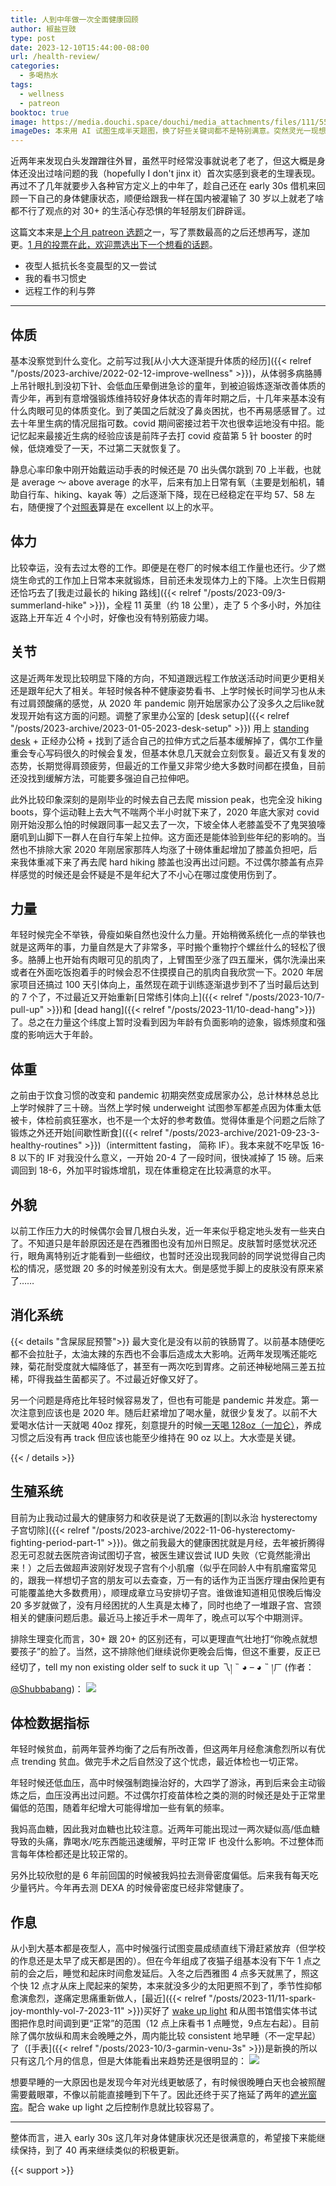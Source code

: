 ```yaml
---
title: 人到中年做一次全面健康回顾
author: 椒盐豆豉
type: post
date: 2023-12-10T15:44:00-08:00
url: /health-review/
categories:
  - 多喝热水
tags:
  - wellness
  - patreon
booktoc: true
image: https://media.douchi.space/douchi/media_attachments/files/111/559/489/381/832/784/original/d4b5675f7738e3b2.jpg
imageDes: 本来用 AI 试图生成半天题图，换了好些关键词都不是特别满意。突然灵光一现想起之前去爬 Rainer 这张图莫名觉得合适。
---
```


近两年来发现白头发蹭蹭往外冒，虽然平时经常没事就说老了老了，但这大概是身体还没出过啥问题的我（hopefully I don't jinx it）首次实感到衰老的生理表现。再过不了几年就要步入各种官方定义上的中年了，趁自己还在 early 30s 借机来回顾一下自己的身体健康状态，顺便给跟我一样在国内被灌输了 30 岁以上就老了啥都不行了观点的对 30+ 的生活心存恐惧的年轻朋友们辟辟谣。

<!--more-->

这篇文本来是[上个月 patreon 选题](https://www.patreon.com/posts/2023-nian-12-yue-92737130)之一，写了票数最高的之后还想再写，遂加更。[1 月的投票在此，欢迎票选出下一个想看的话题](https://www.patreon.com/posts/2024-nian-1-yue-94438796)。
- 夜型人抵抗长冬变晨型的又一尝试
- 我的看书习惯史
- 远程工作的利与弊

---

## 体质
基本没察觉到什么变化。之前写过我[从小大大逐渐提升体质的经历]({{< relref "/posts/2023-archive/2022-02-12-improve-wellness" >}})，从体弱多病胳膊上吊针眼扎到没初下针、会低血压晕倒进急诊的童年，到被迫锻炼逐渐改善体质的青少年，再到有意增强锻炼维持较好身体状态的青年时期之后，十几年来基本没有什么肉眼可见的体质变化。到了美国之后就没了鼻炎困扰，也不再易感感冒了。过去十年里生病的情况屈指可数。covid 期间密接过若干次也很幸运地没有中招。能记忆起来最接近生病的经验应该是前阵子去打 covid 疫苗第 5 针 booster 的时候，低烧难受了一天，不过第二天就恢复了。

静息心率印象中刚开始戴运动手表的时候还是 70 出头偶尔跳到 70 上半截，也就是 average ～ above average 的水平，后来有加上日常有氧（主要是划船机，辅助自行车、hiking、kayak 等）之后逐渐下降，现在已经稳定在平均 57、58 左右，随便搜了个[对照表](https://www.medicinenet.com/what_is_a_good_resting_heart_rate_by_age/article.htm)算是在 excellent 以上的水平。

## 体力
比较幸运，没有去过太卷的工作。即便是在卷厂的时候本组工作量也还行。少了燃烧生命式的工作加上日常本来就锻炼，目前还未发现体力上的下降。上次生日假期还恰巧去了[我走过最长的 hiking 路线]({{< relref "/posts/2023-09/3-summerland-hike" >}})，全程 11 英里（约 18 公里），走了 5 个多小时，外加往返路上开车近 4 个小时，好像也没有特别筋疲力竭。

## 关节
这是近两年发现比较明显下降的方向，不知道跟远程工作放送活动时间更少更相关还是跟年纪大了相关。年轻时候各种不健康姿势看书、上学时候长时间学习也从未有过肩颈酸痛的感觉，从 2020 年 pandemic 刚开始居家办公了没多久之后like就发现开始有这方面的问题。调整了家里办公室的 [desk setup]({{< relref "/posts/2023-archive/2023-01-05-2023-desk-setup" >}}) 用上 [standing desk](https://amzn.to/3bt9WOO) + 正经办公椅 + 找到了适合自己的拉伸方式之后基本缓解掉了，偶尔工作量重会专心写码很久的时候会复发，但基本休息几天就会立刻恢复。最近又有复发的态势，长期觉得肩颈疲劳，但最近的工作量又非常少绝大多数时间都在摸鱼，目前还没找到缓解方法，可能要多强迫自己拉伸吧。

此外比较印象深刻的是刚毕业的时候去自己去爬 mission peak，也完全没 hiking boots，穿个运动鞋上去大气不喘两个半小时就下来了，2020 年底大家对 covid 刚开始没那么怕的时候跟同事一起又去了一次，下坡全体人老膝盖受不了鬼哭狼嚎磨叽到山脚下一群人在自行车架上拉伸。这方面还是能体验到些年纪的影响的。当然也不排除大家 2020 年刚居家那阵人均涨了十磅体重起增加了膝盖负担吧，后来我体重减下来了再去爬 hard hiking 膝盖也没再出过问题。不过偶尔膝盖有点异样感觉的时候还是会怀疑是不是年纪大了不小心在哪过度使用伤到了。

## 力量
年轻时候完全不举铁，骨瘦如柴自然也没什么力量。开始稍微系统化一点的举铁也就是这两年的事，力量自然是大了非常多，平时搬个重物拧个螺丝什么的轻松了很多。胳膊上也开始有肉眼可见的肌肉了，上臂围至少涨了四五厘米，偶尔洗澡出来或者在外面吃饭抱着手的时候会忍不住摸摸自己的肌肉自我欣赏一下。2020 年居家项目还搞过 100 天引体向上，虽然现在疏于训练逐渐退步到不了当时最后达到的 7 个了，不过最近又开始重新[日常练引体向上]({{< relref "/posts/2023-10/7-pull-up" >}})和 [dead hang]({{< relref "/posts/2023-11/10-dead-hang">}})了。总之在力量这个纬度上暂时没看到因为年龄有负面影响的迹象，锻炼频度和强度的影响远大于年龄。

## 体重
之前由于饮食习惯的改变和 pandemic 初期突然变成居家办公，总计林林总总比上学时候胖了三十磅。当然上学时候 underweight 试图参军都差点因为体重太低被卡，体检前疯狂塞水，也不是一个太好的参考数值。觉得体重是个问题之后除了锻炼之外还开始[间歇性断食]({{< relref "/posts/2023-archive/2021-09-23-3-healthy-routines" >}})（intermittent fasting， 简称 IF）。我本来就不吃早饭 16-8 以下的 IF 对我没什么意义，一开始 20-4 了一段时间，很快减掉了 15 磅。后来调回到 18-6，外加平时锻炼增肌，现在体重稳定在比较满意的水平。

## 外貌
以前工作压力大的时候偶尔会冒几根白头发，近一年来似乎稳定地头发有一些夹白了。不知道只是年龄原因还是在西雅图也没有加州日照足。皮肤暂时感觉状况还行，眼角离特别近才能看到一些细纹，也暂时还没出现我同龄的同学说觉得自己肉松的情况，感觉跟 20 多的时候差别没有太大。倒是感觉手脚上的皮肤没有原来紧了……

## 消化系统
{{< details "含屎尿屁预警">}}
最大变化是没有以前的铁肠胃了。以前基本随便吃都不会拉肚子，太油太辣的东西也不会事后造成太大影响。近两年发现嘴还能吃辣，菊花耐受度就大幅降低了，甚至有一两次吃到胃疼。之前还神秘地隔三差五拉稀，吓得我益生菌都买了。不过最近好像又好了。

另一个问题是痔疮比年轻时候容易发了，但也有可能是 pandemic 并发症。第一次注意到应该也是 2020 年。随后赶紧增加了喝水量，就很少复发了。以前不大爱喝水估计一天就喝 40oz 撑死，刻意提升的时候[一天喝 128oz（一加仑）](https://amzn.to/3F9pSmq)，养成习惯之后没有再 track 但应该也能至少维持在 90 oz 以上。大水壶是关键。

{{< / details >}}

## 生殖系统
目前为止我动过最大的健康努力和收获是说了无数遍的[割以永治 hysterectomy 子宫切除]({{< relref "/posts/2023-archive/2022-11-06-hysterectomy-fighting-period-part-1" >}})。做之前我最大的健康困扰就是月经，去年被折腾得忍无可忍就去医院咨询试图切子宫，被医生建议尝试 IUD 失败（它竟然能滑出来！）之后去做超声波刚好发现子宫有个小肌瘤（似乎在同龄人中有肌瘤蛮常见的，跟我一样想切子宫的朋友可以去查查，万一有的话作为正当医疗理由保险更有可能覆盖绝大多数费用），顺理成章立马安排切子宫。谁做谁知道相见恨晚后悔没 20 多岁就做了，没有月经困扰的人生真是太棒了，同时也绝了一堆跟子宫、宫颈相关的健康问题后患。最近马上接近手术一周年了，晚点可以写个中期测评。

排除生理变化而言，30+ 跟 20+ 的区别还有，可以更理直气壮地打“你晚点就想要孩子”的脸了。当然，这不排除他们继续说你更晚会后悔，但这不重要，反正已经切了，tell my non existing older self to suck it up 乁། ˵ ◕ – ◕ ˵ །ㄏ (作者：[@Shubbabang](https://twitter.com/Shubbabang/status/1511720401461600261))：
![](https://pbs.twimg.com/media/FOfOnl-XoAYiZWC?format=png&name=large)

## 体检数据指标
年轻时候贫血，前两年营养均衡了之后有所改善，但这两年月经愈演愈烈所以有优点 trending 贫血。做完手术之后自然没了这个忧虑，最近体检也一切正常。

年轻时候还低血压，高中时候强制跑操治好的，大四学了游泳，再到后来会主动锻炼之后，血压没再出过问题。不过偶尔打疫苗体检之类的测的时候还是处于正常里偏低的范围，随着年纪增大可能得增加一些有氧的频率。

我妈高血糖，因此我对血糖也比较注意。近两年可能出现过一两次疑似高/低血糖导致的头痛，靠喝水/吃东西能迅速缓解，平时正常 IF 也没什么影响。不过整体而言每年体检都还是比较正常的。

另外比较欣慰的是 6 年前回国的时候被我妈拉去测骨密度偏低。后来我有每天吃少量钙片。今年再去测 DEXA 的时候骨密度已经非常健康了。

## 作息
从小到大基本都是夜型人，高中时候强行试图变晨成绩直线下滑赶紧放弃（但学校的作息还是太早了成天都是困的）。但在今年组成了夜猫子组基本没有下午 1 点之前的会之后，睡觉和起床时间愈发延后。入冬之后西雅图 4 点多天就黑了，照这个快 12 点才从床上爬起来的架势，本来就没多少的太阳更照不到了，季节性抑郁愈演愈烈，遂痛定思痛重新做人，[最近]({{< relref "/posts/2023-11/11-spark-joy-monthly-vol-7-2023-11" >}})买好了 [wake up light](https://amzn.to/3R0sP09) 和从图书馆借实体书试图把作息时间调到更“正常”的范围（12 点上床看书 1 点睡觉，9点左右起）。目前除了偶尔放纵和周末会晚睡之外，周内能比较 consistent 地早睡（不一定早起）了（[手表]({{< relref "/posts/2023-10/3-garmin-venu-3s" >}})是新换的所以只有这几个月的信息，但是大体能看出来趋势还是很明显的：
![](https://media.douchi.space/douchi/media_attachments/files/111/559/304/113/122/434/original/62c1686c480412ef.png)

想要早睡的一大原因也是发现今年对光线更敏感了，有时候很晚睡白天也会被照醒需要戴眼罩，不像以前能直接睡到下午了。因此还终于买了拖延了两年的[遮光窗帘](https://amzn.to/3GnRNjR)。配合 wake up light 之后控制作息就比较容易了。

---

整体而言，进入 early 30s 这几年对身体健康状况还是很满意的，希望接下来能继续保持，到了 40 再来继续类似的积极更新。

{{< support >}}